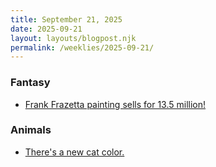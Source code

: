 ```yaml
---
title: September 21, 2025
date: 2025-09-21
layout: layouts/blogpost.njk
permalink: /weeklies/2025-09-21/
---
```


### Fantasy
* <span meta="2025-09-17T02:06"></span> [Frank Frazetta painting sells for 13.5 million!](https://boingboing.net/2025/09/15/frazettas-iconic-conan-painting-shatters-records-with-13-5-million-sale.html)

### Animals
* <span meta="2025-09-17T14:41"></span> [There's a new cat color.](https://mycatdna.com/blogs/news/genetic-mutation-gives-cats-a-salty-liquorice-coat-colour)

